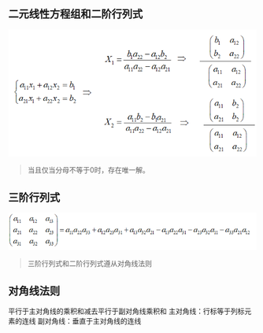 ## 二元线性方程组和二阶行列式
![二元线性方程组和二阶行列式](../images/二元线性方程与二阶行列式.png)
> 当且仅当分母不等于0时，存在唯一解。


## 三阶行列式
![三阶行列式](../images/三阶行列式.png)
> 三阶行列式和二阶行列式遵从对角线法则

## 对角线法则
平行于主对角线的乘积和减去平行于副对角线乘积和
主对角线：行标等于列标元素的连线
副对角线：垂直于主对角线的连线
